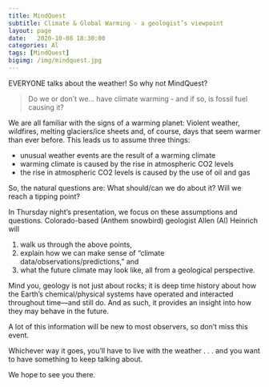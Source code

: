 ```yaml
---
title: MindQuest
subtitle: Climate & Global Warming - a geologist’s viewpoint
layout: page
date:   2020-10-08 18:30:00
categories: Al
tags: [MindQuest]
bigimg: /img/mindquest.jpg
---
```


EVERYONE talks about the weather! So why not MindQuest?

> Do we or don’t we... have climate warming - and if so, is fossil fuel causing it? 
 
We are all familiar with the signs of a warming planet: Violent weather, wildfires, melting glaciers/ice sheets and, of course, days that seem warmer than ever before. This leads us to assume three things:

* unusual weather events are the result of a warming climate   
* warming climate is caused by the rise in atmospheric CO2 levels
* the rise in atmospheric CO2 levels is caused by the use of oil and gas

So, the natural questions are: What should/can we do about it? Will we reach a tipping point?   
 
In Thursday night’s presentation, we focus on these assumptions and questions. Colorado-based (Anthem snowbird) geologist Allen (Al) Heinrich will 

1. walk us through the above points, 
2. explain how we can make sense of “climate data/observations/predictions,” and 
3. what the future climate may look like, all from a geological perspective. 
 
Mind you, geology is not just about rocks; it is deep time history about how the Earth’s chemical/physical systems have operated and interacted throughout time—and still do. And as such, it provides an insight into how they may behave in the future.  

A lot of this information will be new to most observers, so don’t miss this event. 

Whichever way it goes, you’ll have to live with the weather . . . and you want to have something to keep talking about.  

We hope to see you there.
